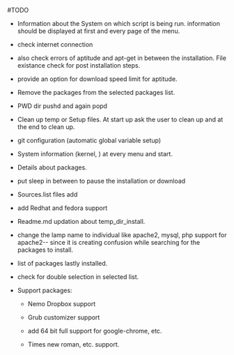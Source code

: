 #TODO

* Information about the System on which script is being run. information should be displayed at first and every page of the menu.

* check internet connection

* also check errors of aptitude and apt-get in between the installation. File existance check for post installation steps.

* provide an option for download speed limit for aptitude.

* Remove the packages from the selected packages list.

* PWD dir pushd and again popd

* Clean up temp or Setup files. At start up ask the user to clean up and at the end to clean up.

* git configuration (automatic global variable setup)

* System information (kernel, ) at every menu and start.

* Details about packages.

* put sleep in between to pause the installation or download

* Sources.list files add

* add Redhat and fedora support

* Readme.md updation about temp_dir_install.

* change the lamp name to individual like apache2, mysql, php support for apache2-- since it is creating confusion while searching for the packages to install.

* list of packages lastly installed.

* check for double selection in selected list.

* Support packages: 

	* Nemo Dropbox support

	* Grub customizer support

	* add 64 bit full support for google-chrome, etc.

	* Times new roman, etc. support.